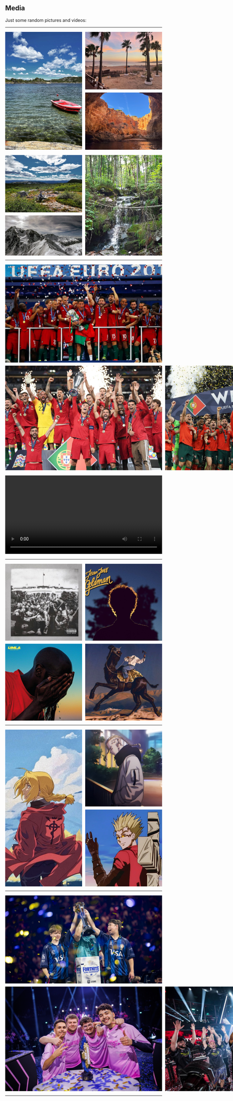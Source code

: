 ## Media

Just some random pictures and videos:

___

<!-- Landscapes -->

<div style="display:flex; gap:10px; align-items:stretch;">

  <div style="flex:1;">
    <img src="img/landscape_2.jpg" alt="A lake with a small boat" style="width:100%; height:100%; object-fit:cover;">
  </div>

  <div style="flex:1; display:flex; flex-direction:column; gap:10px;">
    <img src="img/landscape_4.jpg" alt="A sunset over the beach" style="width:100%; flex:1; object-fit:cover;">
    <img src="img/landscape_5.jpg" alt="A scenic cove" style="width:100%; flex:1; object-fit:cover;">
  </div>

</div>

<br>

<div style="display:flex; gap:10px; align-items:stretch;">

  <div style="flex:1; display:flex; flex-direction:column; gap:10px;">
    <img src="img/landscape_6.jpg" alt="A mountain view" style="width:100%; flex:1; object-fit:cover;">
    <img src="img/landscape_1.jpg" alt="Snow-covered mountains" style="width:100%; flex:1; object-fit:cover;">
  </div>

  <div style="flex:1;">
    <img src="img/landscape_3.jpg" alt="A river in the forest" style="width:100%; height:100%; object-fit:cover;">
  </div>

</div>

___

<!-- Football -->

<div style="display:flex; flex-direction:column; gap:10px;">

  <div>
    <img src="img/portugal_euro_2016.jpg" alt="Portugal winning Euro 2016" style="width:100%; height:auto; display:block;">
  </div>

  <div style="display:flex; gap:10px;">
    <img src="img/portugal_ldn_2019.jpg" alt="Portugal winning the Nations League 2019" style="flex:1; width:100%; height:auto; object-fit:cover;">
    <img src="img/portugal_ldn_2025.jpg" alt="Portugal winning the Nations League 2025" style="flex:1; width:100%; height:auto; object-fit:cover;">
  </div>

</div>

<br>

<div>
  <video controls width="100%">
    <source src="img/ronaldo_goal.mp4" type="video/mp4">
    Cristiano Ronaldo scoring a bicycle kick against Juventus
  </video>
</div>

___

<!-- Music -->

<div style="display:grid; grid-template-columns: 1fr 1fr; gap:10px; width:100%;">

  <img src="img/cover_3.jpg" alt="To Pimp A Butterfly - Kendrick Lamar" style="width:100%; aspect-ratio:1/1; object-fit:cover;">
  <img src="img/cover_1.jpg" alt="Goldman - JeanJass" style="width:100%; aspect-ratio:1/1; object-fit:cover;">
  <img src="img/cover_2.jpg" alt="Une Main Lave l'Autre - Alpha Wann" style="width:100%; aspect-ratio:1/1; object-fit:cover;">
  <img src="img/cover_4.jpg" alt="Omar Chappier - Mairo" style="width:100%; aspect-ratio:1/1; object-fit:cover;">

</div>

___

<!-- Anime -->

<div style="display:flex; gap:10px; align-items:stretch;">

  <div style="flex:1;">
    <img src="img/anime_1.jpg" alt="Edward Elric (Fullmetal Alchemist)" style="width:100%; height:100%; object-fit:cover;">
  </div>

  <div style="flex:1; display:flex; flex-direction:column; gap:10px;">
    <img src="img/anime_2.jpg" alt="Ken 'Draken' Ryuguji (Tokyo Revengers)" style="width:100%; flex:1; object-fit:cover;">
    <img src="img/anime_3.jpg" alt="Vash the Stampede (Trigun)" style="width:100%; flex:1; object-fit:cover;">
  </div>

</div>

___

<!-- Esports -->

<div style="display:flex; flex-direction:column; gap:10px;">

  <div>
    <img src="img/m8_fortnite_worlds.jpg" alt="Gentle Mates winning the Fortnite World Cup 2025" style="width:100%; height:auto; display:block;">
  </div>

  <div style="display:flex; gap:10px;">
    <img src="img/m8_rl_major.jpg" alt="Gentle Mates winning Rocket League Major 1 in 2024" style="flex:1; width:100%; height:auto; object-fit:cover;">
    <img src="img/m8_ascension.jpg" alt="Gentle Mates winning Valorant Ascension 2023" style="flex:1; width:100%; height:auto; object-fit:cover;">
  </div>

</div>

___
